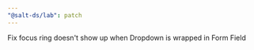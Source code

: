 ```yaml
---
"@salt-ds/lab": patch
---
```


Fix focus ring doesn't show up when Dropdown is wrapped in Form Field
